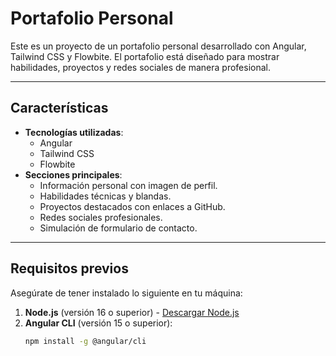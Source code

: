 # Portafolio Personal

Este es un proyecto de un portafolio personal desarrollado con Angular, Tailwind CSS y Flowbite. El portafolio está diseñado para mostrar habilidades, proyectos y redes sociales de manera profesional.

---

## Características
- **Tecnologías utilizadas**: 
  - Angular
  - Tailwind CSS
  - Flowbite
- **Secciones principales**:
  - Información personal con imagen de perfil.
  - Habilidades técnicas y blandas.
  - Proyectos destacados con enlaces a GitHub.
  - Redes sociales profesionales.
  - Simulación de formulario de contacto.

---

## Requisitos previos
Asegúrate de tener instalado lo siguiente en tu máquina:
1. **Node.js** (versión 16 o superior) - [Descargar Node.js](https://nodejs.org/)
2. **Angular CLI** (versión 15 o superior):
   ```bash
   npm install -g @angular/cli
